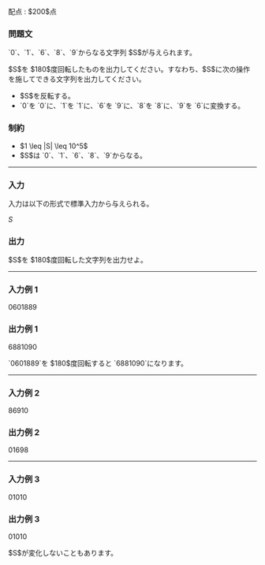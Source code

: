 
<div>

<span>

<span>

<p>
配点 : $200$点
</p>

<div>

<section>

### **問題文**

<p>
`0`、`1`、`6`、`8`、`9`からなる文字列 $S$が与えられます。
</p>

<p>
$S$を $180$度回転したものを出力してください。すなわち、$S$に次の操作を施してできる文字列を出力してください。
</p>

<ul>

<li>
$S$を反転する。
</li>

<li>
`0`を `0`に、`1`を `1`に、`6`を `9`に、`8`を `8`に、`9`を `6`に変換する。
</li>

</ul>

</section>

</div>

<div>

<section>

### **制約**

<ul>

<li>
$1 \leq |S| \leq 10^5$
</li>

<li>
$S$は `0`、`1`、`6`、`8`、`9`からなる。
</li>

</ul>

</section>

</div>

---

<div>

<div>

<section>

### **入力**

<p>
入力は以下の形式で標準入力から与えられる。
</p>

<div>

$S$
</div>

</section>

</div>

<div>

<section>

### **出力**

<p>
$S$を $180$度回転した文字列を出力せよ。
</p>

</section>

</div>

</div>

---

<div>

<section>

### **入力例 1**

<div>

0601889

</div>

</section>

</div>

<div>

<section>

### **出力例 1**

<div>

6881090

</div>

<p>
`0601889`を $180$度回転すると `6881090`になります。
</p>

</section>

</div>

---

<div>

<section>

### **入力例 2**

<div>

86910

</div>

</section>

</div>

<div>

<section>

### **出力例 2**

<div>

01698

</div>

</section>

</div>

---

<div>

<section>

### **入力例 3**

<div>

01010

</div>

</section>

</div>

<div>

<section>

### **出力例 3**

<div>

01010

</div>

<p>
$S$が変化しないこともあります。
</p>

</section>

</div>

</span>

</span>

</div>
